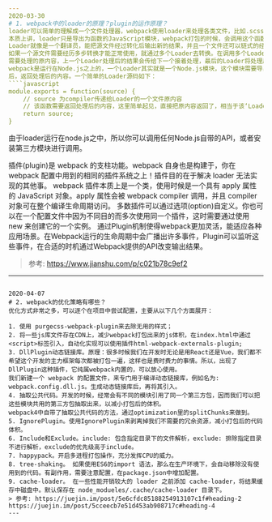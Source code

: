 ```yaml
---
2020-03-30
# 1. webpack中的loader的原理？plugin的运作原理？
loader可以简单的理解成一个文件处理器，webpack使用loader来处理各类文件，比如.scss转换成css文件，小图片转换成base64图片。
本质上讲，loader只是导出为函数的JavaScript模块，webpack打包的时候，会调用这个函数，把上一个loader产生的结果或资源文件(resource file) 传入进去。
Loader就像是一个翻译员，能把源文件经过转化后输出新的结果，并且一个文件还可以链式的经过多个翻译员翻译。但是单个Loader的职责是单一的，只需要完成一种转换。
如果一个源文件需要经历多步转换才能正常使用，就通过多个Loader去转换。在调用多个Loader去转换一个文件时，每个Loader会链式的顺序执行，第一个Loader将会拿到
需要处理的原内容，上一个Loader处理后的结果会传给下一个接着处理，最后的Loader将处理后的最终结果返回给webpack。
webpack是运行在Node.js之上的，一个Loader其实就是一个Node.js模块，这个模块需要导出一个函数。这个导出的函数的工作就是获得处理前的原内容，对原内容执行处理
后，返回处理后的内容。一个简单的Loader源码如下：
````javascript
module.exports = function(source) {
    // source 为compiler传递给Loader的一个文件原内容
    // 该函数需要返回处理后的内容，这里简单起见，直接把原内容返回了，相当于该‘Loader’没有做任何转换。
    return source;
}
````
由于loader运行在node.js之中，所以你可以调用任何Node.js自带的API，或者安装第三方模块进行调用。

插件(plugin)是 webpack 的支柱功能。webpack 自身也是构建于，你在 webpack 配置中用到的相同的插件系统之上！插件目的在于解决 loader 无法实现的其他事。
webpack 插件本质上是一个类，使用时候是一个具有 apply 属性的 JavaScript 对象。apply 属性会被 webpack compiler 调用，并且 compiler 对象可在整个编译生命周期访问。
多数插件可以通过选项(option)自定义。你也可以在一个配置文件中因为不同目的而多次使用同一个插件，这时需要通过使用 new 来创建它的一个实例。
通过Plugin机制使得webpack更加灵活，能适应各种应用场景。在Webpack运行的生命周期中会广播出许多事件，Plugin可以监听这些事件，在合适的时机通过Webpack提供的API改变输出结果。


> 参考: https://www.jianshu.com/p/c021b78c9ef2
---
```

2020-04-07
# 2. webpack的优化策略有哪些？
优化方式非常之多，可以逐个在项目中尝试配置，主要从以下几个方面展开：  

1. 使用 purgecss-webpack-plugin来去除无用的样式；
2. 将一些js库文件存在CDN上，减少webpack打包出来的js体积，在index.html中通过<script>标签引入，自动化实现可以使用插件html-webpack-externals-plugin;
3. DllPlugin动态链接库。原理：很多时候我们在开发时无论是用React还是Vue，我们都不希望这个开发的主力框架每次都被打包一遍，这样也是费时费力的事情。所以，出现了DllPlugin这种插件，它纯属webpack内置的，可以放心使用。
我们新建一个 webpack 的配置文件，来专门用于编译动态链接库，例如名为: webpack.config.dll.js。生成动态链接库后，再将其引入。
4. 抽取公共代码。开发的时候，经常会有不同的模块引用了同一个第三方包，因而我们可以把这些模块共用的第三方包抽取出来，以减小打包后的体积。
webpack4中自带了抽取公共代码的方法，通过optimization里的splitChunks来做到。
5. IgnorePlugin。使用IgnorePlugin来剥离掉我们不需要的冗余资源，减小打包后的代码体积。
6. Include和Exclude。include: 包含指定目录下的文件解析，exclude: 排除指定目录不进行解析，exclude的优先级高于include。
7. happypack。开启多进程打包操作，充分发挥CPU的威力。
8. tree-shaking。 如果使用ES6的import 语法，那么在生产环境下，会自动移除没有使用到的代码。有副作用，需要注意配置，在package.json中增加配置。
9. cache-loader。 在一些性能开销较大的 loader 之前添加 cache-loader，将结果缓存中磁盘中。默认保存在 node_modueles/.cache/cache-loader 目录下。
> 参考: https://juejin.im/post/5e6cfdc85188254913107c1f#heading-2  
https://juejin.im/post/5cceecb7e51d453ab908717c#heading-4
---


